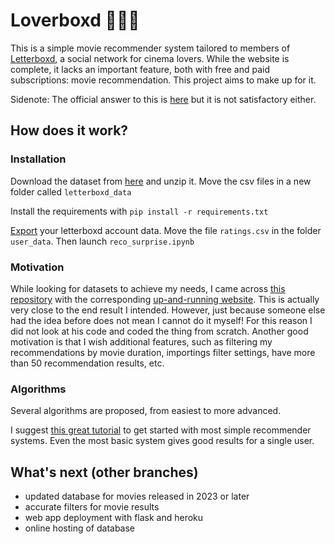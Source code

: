 # Loverboxd 🎥🌟💌

This is a simple movie recommender system tailored to members of [Letterboxd](https://letterboxd.com), a social network for cinema lovers. While the website is complete, it lacks an important feature, both with free and paid subscriptions: movie recommendation. This project aims to make up for it.

Sidenote: The official answer to this is [here](https://letterboxd.com/about/faq/#recommendations) but it is not satisfactory either.

<!-- All you will need is a Letterboxd account with several movies rated. The more the better. Then you have to export your data and upload here (website to come) the file ``reviews.csv`` -->

## How does it work?

### Installation

Download the dataset from [here](https://www.kaggle.com/samlearner/letterboxd-movie-ratings-data) and unzip it. Move the csv files in a new folder called `letterboxd_data`

Install the requirements with
```pip install -r requirements.txt```

[Export](https://letterboxd.com/settings/data/) your letterboxd account data. Move the file `ratings.csv` in the folder `user_data`. Then launch `reco_surprise.ipynb`


### Motivation

While looking for datasets to achieve my needs, I came across [this repository](https://github.com/sdl60660/letterboxd_recommendations) with the corresponding [up-and-running website](https://letterboxd.samlearner.com/). This is actually very close to the end result I intended. However, just because someone else had the idea before does not mean I cannot do it myself! For this reason I did not look at his code and coded the thing from scratch. Another good motivation is that I wish additional features, such as filtering my recommendations by movie duration, importings filter settings, have more than 50 recommendation results, etc.


### Algorithms

Several algorithms are proposed, from easiest to more advanced.

I suggest [this great tutorial](https://realpython.com/build-recommendation-engine-collaborative-filtering/) to get started with most simple recommender systems. Even the most basic system gives good results for a single user.

## What's next (other branches)

- updated database for movies released in 2023 or later
- accurate filters for movie results
- web app deployment with flask and heroku
- online hosting of database
